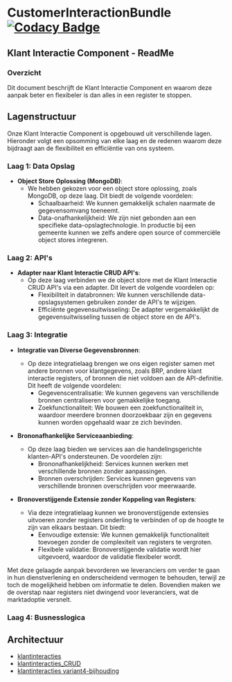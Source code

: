 # CustomerInteractionBundle [![Codacy Badge](https://app.codacy.com/project/badge/Grade/980ea2efc85a427ea909518f29506ff6)](https://app.codacy.com/gh/CommonGateway/CustomerInteractionBundle/dashboard?utm_source=gh\&utm_medium=referral\&utm_content=\&utm_campaign=Badge_grade)

## Klant Interactie Component - ReadMe

### Overzicht

Dit document beschrijft de Klant Interactie Component en waarom deze aanpak beter en flexibeler is dan alles in een register te stoppen.

## Lagenstructuur

Onze Klant Interactie Component is opgebouwd uit verschillende lagen. Hieronder volgt een opsomming van elke laag en de redenen waarom deze bijdraagt aan de flexibiliteit en efficiëntie van ons systeem.

### Laag 1: Data Opslag

* **Object Store Oplossing (MongoDB)**:
  * We hebben gekozen voor een object store oplossing, zoals MongoDB, op deze laag. Dit biedt de volgende voordelen:
    * Schaalbaarheid: We kunnen gemakkelijk schalen naarmate de gegevensomvang toeneemt.
    * Data-onafhankelijkheid: We zijn niet gebonden aan een specifieke data-opslagtechnologie. In productie bij een gemeente kunnen we zelfs andere open source of commerciële object stores integreren.

### Laag 2: API's

* **Adapter naar Klant Interactie CRUD API's**:
  * Op deze laag verbinden we de object store met de Klant Interactie CRUD API's via een adapter. Dit levert de volgende voordelen op:
    * Flexibiliteit in databronnen: We kunnen verschillende data-opslagsystemen gebruiken zonder de API's te wijzigen.
    * Efficiënte gegevensuitwisseling: De adapter vergemakkelijkt de gegevensuitwisseling tussen de object store en de API's.

### Laag 3: Integratie

* **Integratie van Diverse Gegevensbronnen**:
  * Op deze integratielaag brengen we ons eigen register samen met andere bronnen voor klantgegevens, zoals BRP, andere klant interactie registers, of bronnen die niet voldoen aan de API-definitie. Dit heeft de volgende voordelen:
    * Gegevenscentralisatie: We kunnen gegevens van verschillende bronnen centraliseren voor gemakkelijke toegang.
    * Zoekfunctionaliteit: We bouwen een zoekfunctionaliteit in, waardoor meerdere bronnen doorzoekbaar zijn en gegevens kunnen worden opgehaald waar ze zich bevinden.

* **Brononafhankelijke Serviceaanbieding**:
  * Op deze laag bieden we services aan die handelingsgerichte klanten-API's ondersteunen. De voordelen zijn:
    * Brononafhankelijkheid: Services kunnen werken met verschillende bronnen zonder aanpassingen.
    * Bronnen overschrijden: Services kunnen gegevens van verschillende bronnen overschrijden voor meerwaarde.

* **Bronoverstijgende Extensie zonder Koppeling van Registers**:
  * Via deze integratielaag kunnen we bronoverstijgende extensies uitvoeren zonder registers onderling te verbinden of op de hoogte te zijn van elkaars bestaan. Dit biedt:
    * Eenvoudige extensie: We kunnen gemakkelijk functionaliteit toevoegen zonder de complexiteit van registers te vergroten.
    * Flexibele validatie: Bronoverstijgende validatie wordt hier uitgevoerd, waardoor de validatie flexibeler wordt.

Met deze gelaagde aanpak bevorderen we leveranciers om verder te gaan in hun dienstverlening en onderscheidend vermogen te behouden, terwijl ze toch de mogelijkheid hebben om informatie te delen. Bovendien maken we de overstap naar registers niet dwingend voor leveranciers, wat de marktadoptie versnelt.

### Laag 4: Busnesslogica

## Architectuur

* [klantinteracties](https://github.com/VNG-Realisatie/klantinteracties/blob/main/docs/api_familie_klantinteracties/klantinteracties/openapi.yaml)
* [klantinteracties\_CRUD](https://github.com/VNG-Realisatie/klantinteracties/blob/main/docs/api_familie_klantinteracties/klantinteracties_CRUD/openapi.yaml)
* [klantinteracties variant4-bijhouding](https://github.com/VNG-Realisatie/klantinteracties/blob/main/docs/api_familie_varianten/variant4-bijhouding/openapi.yaml)
